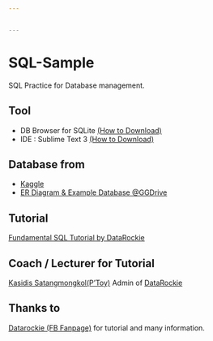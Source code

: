```yaml
---


---
```


<h1 id="sql-sample">SQL-Sample</h1>
<p>SQL Practice for Database management.</p>
<h2 id="tool">Tool</h2>
<ul>
<li>DB Browser for SQLite <a href="https://www.facebook.com/datarockie/posts/1935574833122751">(How to Download)</a></li>
<li>IDE : Sublime Text 3 <a href="https://www.facebook.com/datarockie/posts/1922259304454304">(How to Download)</a></li>
</ul>
<h2 id="database-from">Database from</h2>
<ul>
<li><a href="https://www.kaggle.com/datasets">Kaggle</a></li>
<li><a href="https://goo.gl/cDkEFK">ER Diagram &amp; Example Database @GGDrive</a></li>
</ul>
<h2 id="tutorial">Tutorial</h2>
<p><a href="https://www.facebook.com/datarockie/videos/1939523796061188/">Fundamental SQL Tutorial by DataRockie</a></p>
<h2 id="coach--lecturer-for-tutorial">Coach / Lecturer for Tutorial</h2>
<p><a href="https://github.com/toyeiei">Kasidis Satangmongkol(P’Toy)</a> Admin of <a href="https://www.facebook.com/datarockie/">DataRockie</a></p>
<h2 id="thanks-to">Thanks to</h2>
<p><a href="https://www.facebook.com/datarockie/">Datarockie (FB Fanpage)</a> for tutorial and many information.</p>

